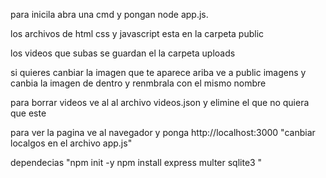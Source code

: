 
para inicila abra una cmd y pongan node app.js.

los archivos de html css y javascript esta en la carpeta public

los videos que subas se guardan el la carpeta uploads



si quieres canbiar la imagen que te aparece ariba ve a public imagens y canbia la imagen de dentro y renmbrala con el mismo nombre 

para borrar videos ve al al archivo videos.json y elimine el que no quiera que este 

para ver la pagina ve al navegador y ponga http://localhost:3000 "canbiar localgos en el archivo app.js"

dependecias 
"npm init -y
npm install express multer sqlite3
"
